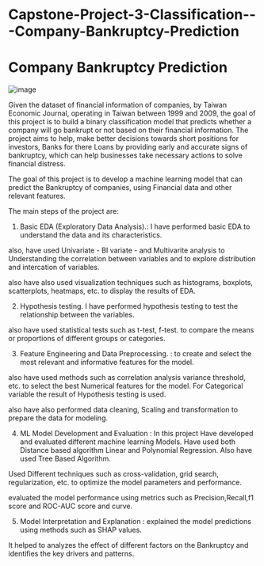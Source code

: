 # Capstone-Project-3-Classification---Company-Bankruptcy-Prediction
# Company Bankruptcy Prediction

![image](https://github.com/Monish-T/Capstone-Project-3-Classification---Company-Bankruptcy-Prediction/assets/131141881/f1a57c4f-48a0-43dc-830a-5370f9ae6e5a)

Given the dataset of financial information of companies, by Taiwan Economic Journal, operating in Taiwan between 1999 and 2009, the goal of this project is to build a binary classification model that predicts whether a company will go bankrupt or not based on their financial information. The project aims to help, make better decisions towards short positions for investors, Banks for there Loans by providing early and accurate signs of bankruptcy, which can help businesses take necessary actions to solve financial distress.

The goal of this project is to develop a machine learning model that can predict the Bankruptcy of companies, using Financial data and other relevant features.

The main steps of the project are:

1. Basic EDA (Exploratory Data Analysis).: I have performed basic EDA to understand the data and its characteristics.

 also, have used Univariate - BI variate - and Multivarite analysis to Understanding the correlation between variables and to explore distribution and intercation of variables.

 also have also used visualization techniques such as histograms, boxplots, scatterplots, heatmaps, etc. to display the results of EDA.

2. Hypothesis testing. I have performed hypothesis testing to test the relationship between the variables. 

  also have used statistical tests such as t-test, f-test. to compare the means or proportions of different groups or categories.


3. Feature Engineering and Data Preprocessing. : to create and select the most relevant and informative features for the model. 

  also have used methods such as correlation analysis variance threshold, etc. to select the best Numerical features for the model. For Categorical variable the result of Hypothesis testing is used.

  also have also performed data cleaning, Scaling and transformation to prepare the data for modeling.

4. ML Model Development and Evaluation : In this project Have developed and evaluated different machine learning Models. Have used both Distance based algorithm Linear and Polynomial Regression. Also have used Tree Based Algorithm. 

  Used Different techniques such as cross-validation, grid search, regularization, etc. to optimize the model parameters and performance.

  evaluated the model performance using metrics such as Precision,Recall,f1 score and ROC-AUC score and curve.

5. Model Interpretation and Explanation : explained the model predictions using methods such as SHAP values.

  It helped to analyzes the effect of different factors on the Bankruptcy and identifies the key drivers and patterns.
